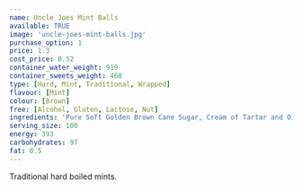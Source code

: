 ```yaml
---
name: Uncle Joes Mint Balls
available: TRUE
image: 'uncle-joes-mint-balls.jpg'
purchase_option: 1
price: 1.3
cost_price: 0.52
container_water_weight: 919
container_sweets_weight: 468
type: [Hard, Mint, Traditional, Wrapped]
flavour: [Mint]
colour: [Brown]
free: [Alcohol, Gluten, Lactose, Nut]
ingredients: 'Pure Soft Golden Brown Cane Sugar, Cream of Tartar and Oil of Peppermint.'
serving_size: 100
energy: 393
carbohydrates: 97
fat: 0.5
---
```

Traditional hard boiled mints.